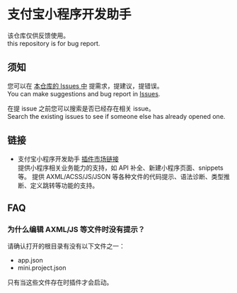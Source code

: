 # 支付宝小程序开发助手

该仓库仅供反馈使用。  
this repository is for bug report.

## 须知

您可以在 [本仓库的 Issues 中](https://github.com/ant-mini-program/vscode-alipay-minicode/issues) 提需求，提建议，提错误。  
You can make suggestions and bug report in [Issues](https://github.com/ant-mini-program/vscode-alipay-minicode/issues).

在提 issue 之前您可以搜索是否已经存在相关 issue。  
Search the existing issues to see if someone else has already opened one.

## 链接

- 支付宝小程序开发助手 [插件市场链接](https://marketplace.visualstudio.com/items?itemName=alipay.minicode)  
  提供小程序相关业务能力的支持，如 API 补全、新建小程序页面、snippets 等。
  提供 AXML/ACSS/JS/JSON 等各种文件的代码提示、语法诊断、类型推断、定义跳转等功能的支持。

## FAQ

### 为什么编辑 AXML/JS 等文件时没有提示？

请确认打开的根目录有没有以下文件之一：
- app.json
- mini.project.json

只有当这些文件存在时插件才会启动。
